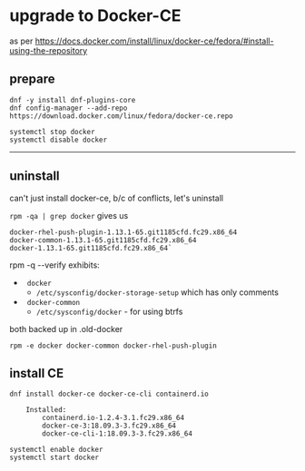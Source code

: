 # upgrade to Docker-CE

as per https://docs.docker.com/install/linux/docker-ce/fedora/#install-using-the-repository

## prepare

```
dnf -y install dnf-plugins-core
dnf config-manager --add-repo https://download.docker.com/linux/fedora/docker-ce.repo

systemctl stop docker
systemctl disable docker
```


*********
## uninstall

can't just install docker-ce, b/c of conflicts, let's uninstall

`rpm -qa | grep docker`  gives us

```
docker-rhel-push-plugin-1.13.1-65.git1185cfd.fc29.x86_64
docker-common-1.13.1-65.git1185cfd.fc29.x86_64
docker-1.13.1-65.git1185cfd.fc29.x86_64`
```

rpm -q --verify exhibits:

* ` docker`
  * `/etc/sysconfig/docker-storage-setup` which has only comments
* ` docker-common`
  * `/etc/sysconfig/docker` - for using btrfs

both backed up in .old-docker

```
rpm -e docker docker-common docker-rhel-push-plugin
```

## install CE

    dnf install docker-ce docker-ce-cli containerd.io

        Installed:
            containerd.io-1.2.4-3.1.fc29.x86_64
            docker-ce-3:18.09.3-3.fc29.x86_64
            docker-ce-cli-1:18.09.3-3.fc29.x86_64

    systemctl enable docker
    systemctl start docker
